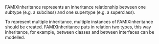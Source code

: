 FAMIXInheritance represents an inheritance relationship between one subtype (e.g. a subclass) and one supertype (e.g. a superclass).

To represent multiple inheritance, multiple instances of FAMIXInheritance should be created. 
FAMIXInheritance puts in relation two types, this way inheritance, for example, between classes and between interfaces can be modelled.